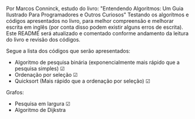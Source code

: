 Por Marcos Conninck, estudo do livro: "Entendendo Algoritmos: Um Guia Ilustrado Para Programadores e Outros Curiosos"
Testando os algorítmos e códigos apresentados no livro, para melhor compreensão e melhorar escrita em inglês (por conta disso podem existir alguns erros de escrita).
Este README será atualizado e comentado conforme andamento da leitura do livro e revisão dos códigos.

Segue a lista dos códigos que serão apresentados:
- Algoritmo de pesquisa binária (exponencialmente mais rápido que a pesquisa simples) ☑
- Ordenação por seleção ☑
- Quicksort (Mais rápido que a ordenação por seleção) ☑

Grafos:
  - Pesquisa em largura ☑
  - Algoritmo de Dijkstra
